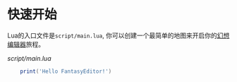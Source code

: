 # 快速开始

Lua的入口文件是`script/main.lua`, 你可以创建一个最简单的地图来开启你的[幻想编辑器]旅程。

_script/main.lua_
``` lua
    print('Hello FantasyEditor!')
```

[幻想编辑器]: /
